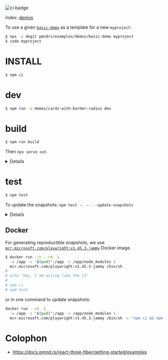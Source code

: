![ci badge](https://github.com/pmndrs/examples/actions/workflows/ci.yml/badge.svg?branch=main)

index: [demos](demos)

To use a given [`basic-demo`](demos/basic-demo) as a template for a new `myproject`:

```sh
$ npx -y degit pmndrs/examples/demos/basic-demo myproject
$ code myproject
```

# INSTALL

```sh
$ npm ci
```

# dev

```sh
$ npm run -w demos/cards-with-border-radius dev
```

# build

```sh
$ npm run build
```

Then `npx serve out`.

<details>

This will:

1. execute `^build2` which will `vite build` each `demos/*` with:

- a `--base` set to `${BASE_PATH}/${app_name}`
- a custom vite `--config`, whith a `monkey()` plugin that will:
  - [`deterministic`](packages/e2e/src/deterministic.js) script into `src/index.jsx`
  - monkeypatch the `<Canvas>` with [`CheesyCanvas`](packages/e2e/src/CheesyCanvas.jsx) for setting up the scene for playwright screenshots

2. build the Next.js `apps/website`
3. copy final result into `out` folder

> [!TIP]
> This is totally fine `BASE_PATH`/`BASE_URL` to be unset/empty. But for debug purposes(to be 1:1 with GitHub pages) you can:
>
> ```sh
> $ BASE_PATH=/examples BASE_URL=http://localhost:4000 npm run build
> $ npx serve out -p 4000
> ```

</details>

# test

```sh
$ npm test
```

To update the snapshots: `npm test -- -- --update-snapshots`

<details>

You can also:

```sh
$ BASE_PATH=/examples npm test
```

</details>

## Docker

For generating reproductible snapshots, we use [`mcr.microsoft.com/playwright:v1.45.3-jammy`](https://playwright.dev/docs/docker#image-tags) Docker image.

```sh
$ docker run -it --rm  \
  -w /app -v "$(pwd)":/app -v /app/node_modules \
  mcr.microsoft.com/playwright:v1.45.3-jammy /bin/sh
#
# echo "Hey, I am acting like the CI"
#
# npm ci
# npm test
```

or in one command to update snapshots:

```sh
docker run --rm  \
  -w /app -v "$(pwd)":/app -v /app/node_modules \
  mcr.microsoft.com/playwright:v1.45.3-jammy /bin/sh -c "npm ci && npm test -- -- --update-snapshots"
```

# Colophon

- https://docs.pmnd.rs/react-three-fiber/getting-started/examples
